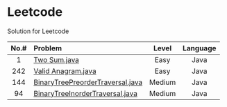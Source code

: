 # Leetcode
Solution for Leetcode

| **No.#**  | **Problem**                         | **Level**     | **Language** |
|  :-----:  | :-----                              |   :---:       |    :---:     |
| 1         | [Two Sum.java](Java/1_TwoSum.java)  |    Easy       |    Java      |
|242        | [Valid Anagram.java](Java/242_ValidAnagram.java) | Easy|Java|
|144        | [BinaryTreePreorderTraversal.java](Java/144_BinaryTreePreorderTraversal.java)|Medium|Java|
|94         | [BinaryTreeInorderTraversal.java](Java/4_BinaryTreeInorderTraversal.java)|Medium|Java| 

